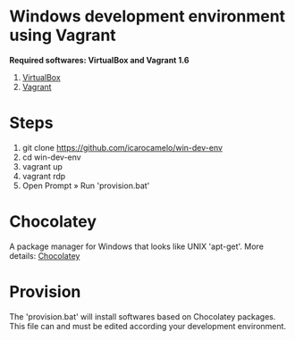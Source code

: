 Windows development environment using Vagrant
===========

**Required softwares: VirtualBox and Vagrant 1.6**

1. <a href="https://www.virtualbox.org/wiki/Downloads" target="_blank">VirtualBox</a>
2. <a href="http://www.vagrantup.com/downloads.html" target="_blank">Vagrant</a>



Steps
===========

1. git clone https://github.com/icarocamelo/win-dev-env
2. cd win-dev-env
3. vagrant up
4. vagrant rdp
5. Open Prompt » Run 'provision.bat'


Chocolatey
===========
A package manager for Windows that looks like UNIX 'apt-get'.
More details: <a href="http://www.chocolatey.org" target="_blank">Chocolatey</a>


Provision
===========

The 'provision.bat' will install softwares based on Chocolatey packages. This file can and must be edited according your development environment.
